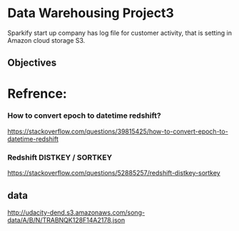 # Data Warehousing Project3
Sparkify start up company has log file for customer activity, that is setting in Amazon cloud storage S3. 

## Objectives 

# Refrence:

### How to convert epoch to datetime redshift?
https://stackoverflow.com/questions/39815425/how-to-convert-epoch-to-datetime-redshift
### Redshift DISTKEY / SORTKEY
https://stackoverflow.com/questions/52885257/redshift-distkey-sortkey

## data 
http://udacity-dend.s3.amazonaws.com/song-data/A/B/N/TRABNQK128F14A2178.json
